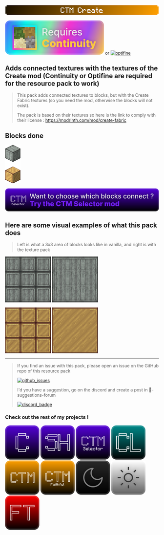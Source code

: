 ![ctm_banner](https://github.com/Aeldit/Aeldit/blob/main/banners/ctm-create.png?raw=true)

[![continuity](https://raw.githubusercontent.com/Aeldit/Aeldit/b683fac4b97744f1a64dfde6f39624379e661095/images/requires-continuity-cozy.svg)](https://modrinth.com/mod/continuity)
or
[![optifine](https://cdn.jsdelivr.net/npm/@intergrav/devins-badges@3/assets/cozy/requires/optifine_vector.svg)](https://optifine.net/home)

## Adds connected textures with the textures of the Create mod (Continuity or Optifine are required for the resource pack to work)

> This pack adds connected textures to blocks, but with the Create Fabric textures (so you need the mod, otherwise the blocks will not exist).
>
> The pack is based on their textures so here is the link to comply with their license :
> <https://modrinth.com/mod/create-fabric>

## Blocks done

![batch_items_img](https://github.com/Aeldit/MC-Resource-Packs/blob/main/images/batch_ctm_create.png?raw=true)

[![ctms](https://raw.githubusercontent.com/Aeldit/Aeldit/80919e090c3eb231ab53ffe60d160575811ddfcf/images/ctms-try-cozy.svg)](https://modrinth.com/mod/ctm-selector)

## Here are some visual examples of what this pack does

> Left is what a 3x3 area of blocks looks like in vanilla, and right is with the texture pack

![img_ctm_off](https://github.com/Aeldit/MC-Resource-Packs/blob/main/images/iso_andesite_off.png?raw=true)
![img_ctm_on](https://github.com/Aeldit/MC-Resource-Packs/blob/main/images/iso_andesite_on.png?raw=true)

![img_ctm2_off](https://github.com/Aeldit/MC-Resource-Packs/blob/main/images/iso_brass_off.png?raw=true)
![img_ctm2_on](https://github.com/Aeldit/MC-Resource-Packs/blob/main/images/iso_brass_on.png?raw=true)

***

> If you find an issue with this pack, please open an issue on the GitHub repo of this resource pack
>
>[![github_issues](https://img.shields.io/github/issues/Aeldit/MC-Resource-Packs?color=red&style=for-the-badge&logo=github)](https://github.com/Aeldit/MC-Resource-Packs/issues)
>
> I'd you have a suggestion, go on the discord and create a post in 🗽-suggestions-forum
>
> [![discord_badge](https://img.shields.io/discord/750243612473819188?color=7289da&label=DISCORD&logo=discord&logoColor=7289da&style=for-the-badge)](https://discord.gg/PcYPpqzhKS)

### Check out the rest of my projects !

[![cyan_badge](https://raw.githubusercontent.com/Aeldit/Aeldit/bef8e5f6a837ee8c3479a2550e92c0ac028200f3/images/cyan-cozy-minimal.svg)](https://modrinth.com/mod/cyan)
[![cyansethome_badge](https://raw.githubusercontent.com/Aeldit/Aeldit/fdcc5b2b359f2bcc51654d9a973674c4d8557fd4/images/cyansethome-cozy-minimal.svg)](https://modrinth.com/mod/cyansethome)
[![ctms_badge](https://raw.githubusercontent.com/Aeldit/Aeldit/d668bc7cd71d654d2331905a5ad425283dedab94/images/ctms-cozy-minimal.svg)](https://modrinth.com/mod/ctm-selector)
[![cyanlib_badge](https://raw.githubusercontent.com/Aeldit/Aeldit/bef8e5f6a837ee8c3479a2550e92c0ac028200f3/images/cyanlib-cozy-minimal.svg)](https://modrinth.com/mod/cyanlib)
[![ctm_badge](https://raw.githubusercontent.com/Aeldit/Aeldit/e2fb5f7ffe92301f627540cebca28d9aa90c641d/images/ctm-cozy-minimal.svg)](https://modrinth.com/resourcepack/ctm-of-fabric)
[![ctm_faithful_badge](https://raw.githubusercontent.com/Aeldit/Aeldit/54529d9dbb33d35184f386269c889cef818e7e79/images/ctm-faithful-cozy-minimal.svg)](https://modrinth.com/resourcepack/ctm-faithful)
[![dark_gui_badge](https://raw.githubusercontent.com/Aeldit/Aeldit/2f4a47b3752b28cbcd13c6d76c66a803d7fe1df5/images/dark-gui-cozy-minimal.svg)](https://modrinth.com/resourcepack/dark-smooth-gui)
[![light_gui_badge](https://raw.githubusercontent.com/Aeldit/Aeldit/2f4a47b3752b28cbcd13c6d76c66a803d7fe1df5/images/light-gui-cozy-minimal.svg)](https://modrinth.com/resourcepack/light-smooth-gui)
[![floating_texts_badge](https://raw.githubusercontent.com/Aeldit/Aeldit/c4163b0470c0d710ba2cd3314cd241b5669ef175/images/floating-texts-cozy-minimal.svg)](https://modrinth.com/datapack/floating-texts)
